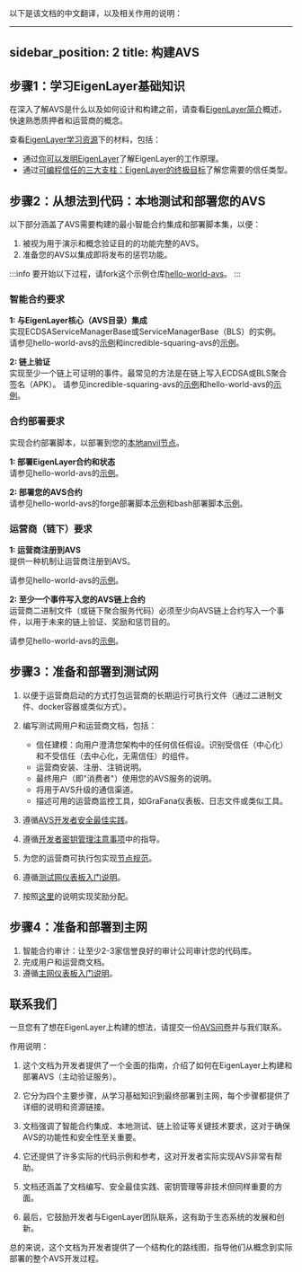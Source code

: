 以下是该文档的中文翻译，以及相关作用的说明：

---
sidebar_position: 2
title: 构建AVS
---

## 步骤1：学习EigenLayer基础知识

在深入了解AVS是什么以及如何设计和构建之前，请查看[EigenLayer简介](https://docs.eigenlayer.xyz/eigenlayer/overview/)概述，快速熟悉质押者和运营商的概念。

查看[EigenLayer学习资源](/docs/eigenlayer/resources/learning-resources.md)下的材料，包括：
- 通过[你可以发明EigenLayer](https://www.blog.eigenlayer.xyz/ycie/)了解EigenLayer的工作原理。
- 通过[可编程信任的三大支柱：EigenLayer的终极目标](https://www.blog.eigenlayer.xyz/the-three-dimensions-of-programmable-trust/)了解您需要的信任类型。

## 步骤2：从想法到代码：本地测试和部署您的AVS

以下部分涵盖了AVS需要构建的最小智能合约集成和部署脚本集，以便：
1. 被视为用于演示和概念验证目的的功能完整的AVS。
2. 准备您的AVS以集成即将发布的惩罚功能。

:::info
要开始以下过程，请fork这个示例仓库[hello-world-avs](https://github.com/Layr-Labs/hello-world-avs)。
:::

### 智能合约要求

**1: 与EigenLayer核心（AVS目录）集成**  
实现ECDSAServiceManagerBase或ServiceManagerBase（BLS）的实例。  
请参见hello-world-avs的[示例](https://github.com/Layr-Labs/hello-world-avs/blob/master/contracts/src/HelloWorldServiceManager.sol)和incredible-squaring-avs的[示例](https://github.com/Layr-Labs/incredible-squaring-avs/blob/master/contracts/src/IncredibleSquaringServiceManager.sol)。

**2: 链上验证**  
实现至少一个链上可证明的事件。最常见的方法是在链上写入ECDSA或BLS聚合签名（APK）。
请参见incredible-squaring-avs的[示例](https://github.com/Layr-Labs/incredible-squaring-avs/blob/8bd0ac663dcc2289cad02af4a7f0002ea07bc1d8/contracts/src/IncredibleSquaringTaskManager.sol#L102)和hello-world-avs的[示例](https://github.com/Layr-Labs/hello-world-avs/blob/84ae1974c212c193a3992467f7d431bad39f74a3/src/index.ts#L130)。

### 合约部署要求

实现合约部署脚本，以部署到您的[本地anvil节点](https://book.getfoundry.sh/reference/anvil/)。

**1: 部署EigenLayer合约和状态**  
请参见hello-world-avs的[示例](https://github.com/Layr-Labs/hello-world-avs/blob/master/utils/anvil/deploy-eigenlayer-save-anvil-state.sh)。

**2: 部署您的AVS合约**  
请参见hello-world-avs的forge部署脚本[示例](https://github.com/Layr-Labs/hello-world-avs/blob/master/contracts/script/HelloWorldDeployer.s.sol)和bash部署脚本[示例](https://github.com/Layr-Labs/hello-world-avs/blob/master/utils/anvil/deploy-eigenlayer-save-anvil-state.sh)。

### 运营商（链下）要求

**1: 运营商注册到AVS**  
提供一种机制让运营商注册到AVS。

请参见hello-world-avs的[示例](https://github.com/Layr-Labs/hello-world-avs/blob/84ae1974c212c193a3992467f7d431bad39f74a3/src/index.ts#L41)。

**2: 至少一个事件写入您的AVS链上合约**  
运营商二进制文件（或链下聚合服务代码）必须至少向AVS链上合约写入一个事件，以用于未来的链上验证、奖励和惩罚目的。

请参见hello-world-avs的[示例](https://github.com/Layr-Labs/hello-world-avs/blob/84ae1974c212c193a3992467f7d431bad39f74a3/src/index.ts#L25)。

## 步骤3：准备和部署到测试网

1. 以便于运营商启动的方式打包运营商的长期运行可执行文件（通过二进制文件、docker容器或类似方式）。

2. 编写测试网用户和运营商文档，包括：
   - 信任建模：向用户澄清您架构中的任何信任假设。识别受信任（中心化）和不受信任（去中心化，无需信任）的组件。
   - 运营商安装、注册、注销说明。
   - 最终用户（即"消费者"）使用您的AVS服务的说明。
   - 将用于AVS升级的通信渠道。
   - 描述可用的运营商监控工具，如GraFana仪表板、日志文件或类似工具。

3. 遵循[AVS开发者安全最佳实践](./avs-developer-best-practices.md)。

4. 遵循[开发者密钥管理注意事项](./key-management/developers.md)中的指导。

5. 为您的运营商可执行包实现[节点规范](https://docs.eigenlayer.xyz/eigenlayer/avs-guides/spec/intro)。

6. 遵循[测试网仪表板入门说明](https://docs.eigenlayer.xyz/eigenlayer/avs-guides/avs-dashboard-onboarding)。

7. 按照[这里](./rewards.md)的说明实现奖励分配。

## 步骤4：准备和部署到主网

1. 智能合约审计：让至少2-3家信誉良好的审计公司审计您的代码库。
2. 完成用户和运营商文档。
3. 遵循[主网仪表板入门说明](https://docs.eigenlayer.xyz/eigenlayer/avs-guides/avs-dashboard-onboarding)。

## 联系我们

一旦您有了想在EigenLayer上构建的想法，请提交一份[AVS问卷](https://bit.ly/avsquestions)并与我们联系。

作用说明：

1. 这个文档为开发者提供了一个全面的指南，介绍了如何在EigenLayer上构建和部署AVS（主动验证服务）。

2. 它分为四个主要步骤，从学习基础知识到最终部署到主网，每个步骤都提供了详细的说明和资源链接。

3. 文档强调了智能合约集成、本地测试、链上验证等关键技术要求，这对于确保AVS的功能性和安全性至关重要。

4. 它还提供了许多实际的代码示例和参考，这对开发者实际实现AVS非常有帮助。

5. 文档还涵盖了文档编写、安全最佳实践、密钥管理等非技术但同样重要的方面。

6. 最后，它鼓励开发者与EigenLayer团队联系，这有助于生态系统的发展和创新。

总的来说，这个文档为开发者提供了一个结构化的路线图，指导他们从概念到实际部署的整个AVS开发过程。




